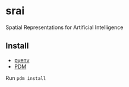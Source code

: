 # srai
Spatial Representations for Artificial Intelligence

## Install
 * [pyenv](https://github.com/pyenv/pyenv)
 * [PDM](https://github.com/pdm-project/pdm)

 Run `pdm install`